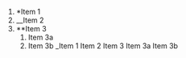 1. *Item 1
2. __Item 2
3. **Item 3
   1. Item 3a
   2. Item 3b
_Item 1
Item 2
Item 3
Item 3a
Item 3b

